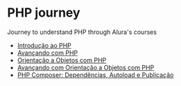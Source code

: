 ﻿# PHP journey
 Journey to understand PHP through Alura's courses
* [Introdução ao PHP](https://cursos.alura.com.br/course/php-primeiros-passos)
* [Avançando com PHP](https://cursos.alura.com.br/course/php-arrays-strings-funcoes)
* [Orientação a Objetos com PHP](https://cursos.alura.com.br/course/php-oo-classes-metodos-atributos)
* [Avançando com Orientação a Objetos com PHP](https://cursos.alura.com.br/course/php-oo-heranca-polimorfirmo-interfaces)
* [PHP Composer: Dependências, Autoload e Publicação](https://cursos.alura.com.br/course/php-composer)
